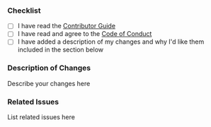 ### Checklist

* [ ] I have read the [Contributor Guide](https://github.com/edgee-cloud/.github/blob/main/CONTRIBUTING.md)
* [ ] I have read and agree to the [Code of Conduct](https://github.com/edgee-cloud/.github/blob/main/CODE_OF_CONDUCT.md)
* [ ] I have added a description of my changes and why I'd like them included in the section below

### Description of Changes

Describe your changes here

### Related Issues

List related issues here

